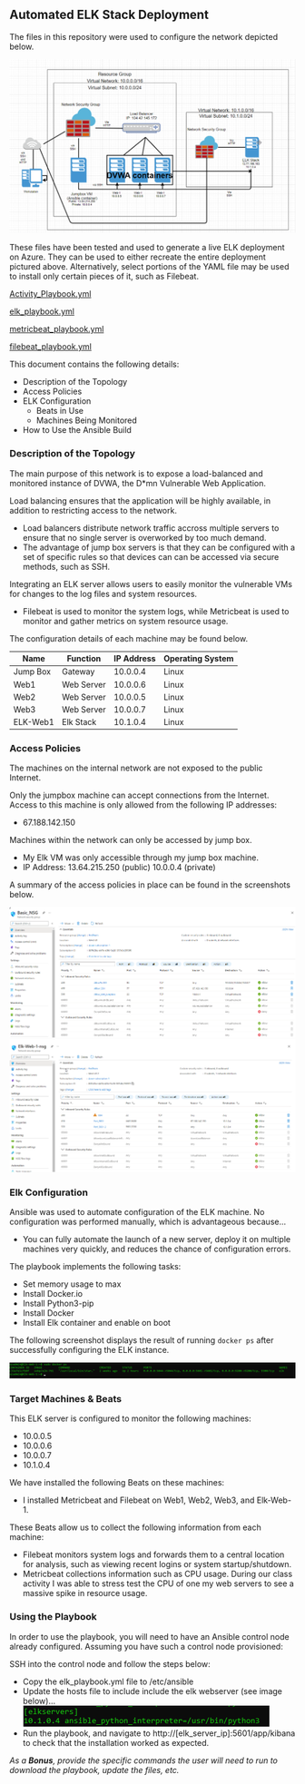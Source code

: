 ## Automated ELK Stack Deployment

The files in this repository were used to configure the network depicted below.

![ScreenShot](https://github.com/Phillipluck/Project-1/blob/main/Images/Elk%20Stack%20Diagram.png)

These files have been tested and used to generate a live ELK deployment on Azure. They can be used to either recreate the entire deployment pictured above. Alternatively, select portions of the YAML file may be used to install only certain pieces of it, such as Filebeat.

[Activity_Playbook.yml](Ansible/Activity_Playbook.yml)

[elk_playbook.yml](Ansible/elk_playbook.yml)

[metricbeat_playbook.yml](Ansible/metricbeat-playbook.yml)

[filebeat_playbook.yml](Ansible/filebeat-playbook.yml)


This document contains the following details:
- Description of the Topology
- Access Policies
- ELK Configuration
  - Beats in Use
  - Machines Being Monitored
- How to Use the Ansible Build


### Description of the Topology

The main purpose of this network is to expose a load-balanced and monitored instance of DVWA, the D*mn Vulnerable Web Application.

Load balancing ensures that the application will be highly available, in addition to restricting access to the network.
- Load balancers distribute network traffic accross multiple servers to ensure that no single server is overworked by too much demand.
- The advantage of jump box servers is that they can be configured with a set of specific rules so that devices can can be accessed via secure methods, such as SSH.

Integrating an ELK server allows users to easily monitor the vulnerable VMs for changes to the log files and system resources.
- Filebeat is used to monitor the system logs, while Metricbeat is used to monitor and gather metrics on system resource usage.

The configuration details of each machine may be found below.

| Name     | Function | IP Address | Operating System |
|----------|----------|------------|------------------|
| Jump Box | Gateway  | 10.0.0.4   | Linux            |
| Web1    |Web Server          |10.0.0.6         | Linux             |
| Web2     |Web Server          |10.0.0.5            |Linux         |
| Web3     |Web Server          |10.0.0.7            |Linux    |
| ELK-Web1     |Elk Stack          |10.1.0.4            |Linux                  |

### Access Policies

The machines on the internal network are not exposed to the public Internet. 

Only the jumpbox machine can accept connections from the Internet. Access to this machine is only allowed from the following IP addresses:
- 67.188.142.150

Machines within the network can only be accessed by jump box.
- My Elk VM was only accessible through my jump box machine.
- IP Address: 13.64.215.250 (public) 10.0.0.4 (private)

A summary of the access policies in place can be found in the screenshots below.

![ScreenShot](Images/VM_NSG.png)
![ScreenShot](Images/Elk_Web_NSG.png)

### Elk Configuration

Ansible was used to automate configuration of the ELK machine. No configuration was performed manually, which is advantageous because...
- You can fully automate the launch of a new server, deploy it on multiple machines very quickly, and reduces the chance of configuration errors.

The playbook implements the following tasks:
- Set memory usage to max
- Install Docker.io
- Install Python3-pip
- Install Docker
- Install Elk container and enable on boot

The following screenshot displays the result of running `docker ps` after successfully configuring the ELK instance.

![ScreenShot](Images/Sudo_docker_ps.png)

### Target Machines & Beats
This ELK server is configured to monitor the following machines:
- 10.0.0.5
- 10.0.0.6
- 10.0.0.7
- 10.1.0.4

We have installed the following Beats on these machines:
- I installed Metricbeat and Filebeat on Web1, Web2, Web3, and Elk-Web-1.

These Beats allow us to collect the following information from each machine:
- Filebeat monitors system logs and forwards them to a central location for analysis, such as viewing recent logins or system startup/shutdown.
- Metricbeat collections information such as CPU usage. During our class activity I was able to stress test the CPU of one my web servers to see a massive spike in resource usage.

### Using the Playbook
In order to use the playbook, you will need to have an Ansible control node already configured. Assuming you have such a control node provisioned: 

SSH into the control node and follow the steps below:
- Copy the elk_playbook.yml file to /etc/ansible
- Update the hosts file to include include the elk webserver (see image below)...
![ScreenShot](Images/Elk_hosts_image.png)
- Run the playbook, and navigate to http://[elk_server_ip]:5601/app/kibana to check that the installation worked as expected.


_As a **Bonus**, provide the specific commands the user will need to run to download the playbook, update the files, etc._
